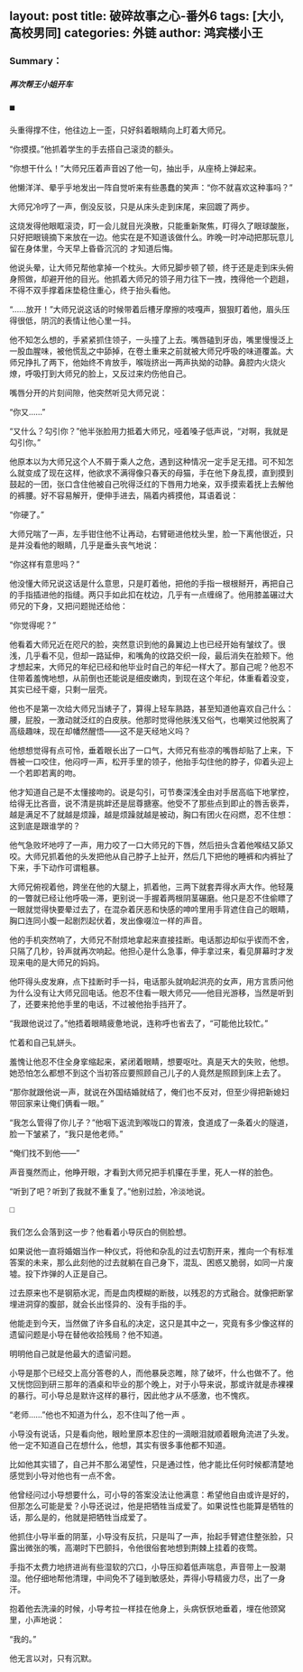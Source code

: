 layout: post
title: 破碎故事之心-番外6
tags: [大小,高校男同]
categories: 外链
author: 鸿宾楼小王
---

### Summary：
##### 再次帮王小姐开车

◼️

头重得撑不住，他往边上一歪，只好斜着眼睛向上盯着大师兄。

“你摸摸。”他抓着学生的手去搭自己滚烫的额头。

“你想干什么！”大师兄压着声音凶了他一句，抽出手，从座椅上弹起来。

他懒洋洋、晕乎乎地发出一阵自觉听来有些愚蠢的笑声：“你不就喜欢这种事吗？”

大师兄冷哼了一声，倒没反驳，只是从床头走到床尾，来回踱了两步。

这烧发得他眼眶滚烫，盯一会儿就目光涣散，只能重新聚焦，盯得久了眼球酸胀，只好把眼镜摘下来放在一边。他实在是不知道该做什么。昨晚一时冲动把那玩意儿留在身体里，今天早上昏昏沉沉的
才知道后悔。

他说头晕，让大师兄帮他拿掉一个枕头。大师兄脚步顿了顿，终于还是走到床头俯身照做，却避开他的目光。他抓着大师兄的领子用力往下一拽，拽得他一个趔趄，不得不双手撑着床垫稳住重心，终于抬头看他。

“……放开！”大师兄说这话的时候带着后槽牙摩擦的吱嘎声，狠狠盯着他，眉头压得很低，阴沉的表情让他心里一抖。

他不知怎么想的，手紧紧抓住领子，一头撞了上去。嘴唇磕到牙齿，嘴里慢慢泛上一股血腥味，被他慌乱之中舔掉，在卷土重来之前就被大师兄呼吸的味道覆盖。大师兄挣扎了两下，他始终不肯放手，喉咙挤出一两声执拗的动静。鼻腔内火烧火燎，呼吸打到大师兄的脸上，又反过来灼伤他自己。

嘴唇分开的片刻间隙，他突然听见大师兄说：

“你又……”

“又什么？勾引你？”他半张脸用力抵着大师兄，哑着嗓子低声说，“对啊，我就是勾引你。”

他原本以为大师兄这个人不屑于乘人之危，遇到这种情况一定手足无措。可不知怎么就变成了现在这样，他欲求不满得像只春天的母猫，手在他下身乱摸，直到摸到鼓起的一团，张口含住他被自己吮得泛红的下唇用力地亲，双手摸索着抚上去解他的裤腰。好不容易解开，便伸手进去，隔着内裤摸他，耳语着说：

“你硬了。”

大师兄喘了一声，左手钳住他不让再动，右臂砸进他枕头里，脸一下离他很近，只是并没看他的眼睛，几乎是垂头丧气地说：

“你这样有意思吗？”

他没懂大师兄说这话是什么意思，只是盯着他，把他的手指一根根掰开，再把自己的手指插进他的指缝。两只手如此扣在枕边，几乎有一点缠绵了。他用膝盖碾过大师兄的下身，又把问题抛还给他：

“你觉得呢？”

他看着大师兄近在咫尺的脸，突然意识到他的鼻翼边上也已经开始有皱纹了。很浅，几乎看不见，但却一路延伸，和嘴角的纹路交织一段，最后消失在脸颊下。他才想起来，大师兄的年纪已经和他毕业时自己的年纪一样大了。那自己呢？他忍不住带着羞愧地想，从前倒也还能说是细皮嫩肉，到现在这个年纪，体重看着没变，其实已经干瘪，只剩一层壳。

他也不是第一次给大师兄当婊子了，算得上轻车熟路，甚至知道他喜欢自己什么：腰，屁股，一激动就泛红的白皮肤。他那时觉得他肤浅又俗气，也嘲笑过他脱离了高级趣味，现在却幡然醒悟——这不是天经地义吗？

他想想觉得有点可怜，垂着眼长出了一口气，大师兄有些凉的嘴唇却贴了上来，下唇被一口咬住，他闷哼一声，松开手里的领子，他抬手勾住他的脖子，仰着头迎上一个若即若离的吻。

他才知道自己是不太懂接吻的。说是勾引，可节奏深浅全由对手居高临下地掌控，给得无比吝啬，说不清是挑衅还是屈尊搪塞。他受不了那些点到即止的唇舌亵弄，越是满足不了就越是烦躁，越是烦躁就越是被动，胸口有团火在闷燃，忍不住想：这到底是跟谁学的？

他气急败坏地哼了一声，用力咬了一口大师兄的下唇，然后扭头含着他喉结又舔又咬。大师兄抓着他的头发把他从自己脖子上扯开，然后几下把他的睡裤和内裤扯了下来，手下动作可谓粗暴。

大师兄俯视着他，跨坐在他的大腿上，抓着他，三两下就套弄得水声大作。他轻蔑的一瞥就已经让他呼吸一滞，更别说一手握着两根阴茎碾磨。他只是忍不住偷瞟了一眼就觉得快要晕过去了，在混杂着厌恶和快感的呻吟里用手背遮住自己的眼睛，胸口连同小腹一起剧烈起伏着，发出像啜泣一样的声音。

他的手机突然响了，大师兄不耐烦地拿起来直接挂断。电话那边却似乎锲而不舍，只隔了几秒，铃声就再次响起。他担心是什么急事，伸手拿过来，看见屏幕时才发现来电的是大师兄的妈妈。

他吓得头皮发麻，点下挂断时手一抖，电话那头就响起洪亮的女声，用方言质问他为什么没有让大师兄回电话。他忍不住看一眼大师兄——他目光游移，当然是听到了，还要来抢他手里的电话，不过被他抬手挡开了。

“我跟他说过了。”他捂着眼睛疲惫地说，连称呼也省去了，“可能他比较忙。”

忙着和自己轧姘头。

羞愧让他忍不住全身挛缩起来，紧闭着眼睛，想要呕吐。真是天大的失败，他想。她恐怕怎么都想不到这个当初答应要照顾自己儿子的人竟然是照顾到床上去了。

“那你就跟他说一声，就说在外国结婚就结了，俺们也不反对，但至少得把新媳妇带回家来让俺们俩看一眼。”

“我怎么管得了你儿子？”他咽下返流到喉咙口的胃液，食道成了一条着火的隧道，脸一下皱紧了，“我只是他老师。”

“俺们找不到他——”

声音戛然而止，他睁开眼，才看到大师兄把手机攥在手里，死人一样的脸色。

“听到了吧？听到了我就不重复了。”他别过脸，冷淡地说。

◻️

我们怎么会落到这一步？他看着小导灰白的侧脸想。

如果说他一直将婚姻当作一种仪式，将他和杂乱的过去切割开来，推向一个有标准答案的未来，那么此刻他的过去就躺在自己身下，混乱、困惑又脆弱，如同一片废墟。投下炸弹的人正是自己。

过去原来也不是钢筋水泥，而是血肉模糊的断肢，以残忍的方式融合。就像把断掌埋进洞穿的腹部，就会长出怪异的、没有手指的手。

他能走到今天，当然做了许多自私的决定，这只是其中之一，究竟有多少像这样的遗留问题是小导在替他收拾残局？他不知道。

明明他自己就是他最大的遗留问题。

小导是那个已经交上高分答卷的人，而他暴戾恣睢，除了破坏，什么也做不了。他又恍惚回到研三那年的酒桌和毕业的那个晚上，对于小导来说，那或许就是赤裸裸的暴行。可小导总是默许这样的暴行，因此他才从不感激，也不愧疚。

“老师……”他也不知道为什么，忍不住叫了他一声 。

小导没有说话，只是看向他，眼睑里原本忍住的一滴眼泪就顺着眼角流进了头发。他一定不知道自己在想什么，他想，其实有很多事他都不知道。

比如他其实错了，自己并不那么渴望性，只是通过性，他才能比任何时候都清楚地感觉到小导对他也有一点不舍。

他曾经问过小导想要什么，可小导的答案没法让他满意：希望他自由或许是好的，但那怎么可能是爱？小导还说过，他是把牺牲当成爱了。如果说性也能算是牺牲的话，那么是的，他就是把牺牲当成爱了。

他抓住小导半垂的阴茎，小导没有反抗，只是叫了一声，抬起手臂遮住整张脸，只露出微张的嘴，高潮时下巴颤抖，令他很俗套地想到荆棘上挂着的夜莺。

手指不太费力地挤进尚有些湿软的穴口，小导压抑着低声喘息，声音带上一股潮湿。他仔细地帮他清理，中间免不了碰到敏感处，弄得小导精疲力尽，出了一身汗。

抱着他去洗澡的时候，小导考拉一样挂在他身上，头病恹恹地垂着，埋在他颈窝里，小声地说：

“我的。”

他无言以对，只有沉默。


